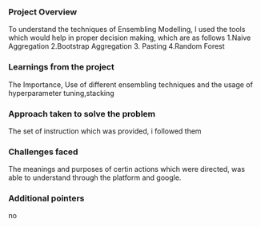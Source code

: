### Project Overview

 To understand the techniques of Ensembling Modelling, I used  the tools which would help in proper decision making, which are as follows
1.Naive Aggregation
2.Bootstrap Aggregation
3. Pasting
4.Random Forest



### Learnings from the project

 The Importance, Use of different ensembling techniques and the usage of hyperparameter  tuning,stacking


### Approach taken to solve the problem

 The set of instruction which  was provided, i followed them


### Challenges faced

 The meanings and purposes of certin actions which were directed, was able to understand through the platform and google.


### Additional pointers

 no


